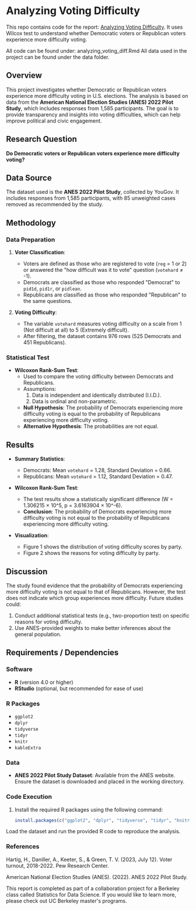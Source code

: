 # Analyzing Voting Difficulty
This repo contains code for the report: [Analyzing Voting Difficulty](https://drive.google.com/file/d/1d_LIj2fJ6ix8VHUcpy8ViZv7QVBW8G50/view). 
It uses Wilcox test to understand whether Democratic voters or Republican voters experience more difficulty voting.

All code can be found under: analyzing_voting_diff.Rmd
All data used in the project can be found under the data folder.

## Overview
This project investigates whether Democratic or Republican voters experience more difficulty voting in U.S. elections. The analysis is based on data from the **American National Election Studies (ANES) 2022 Pilot Study**, which includes responses from 1,585 participants. The goal is to provide transparency and insights into voting difficulties, which can help improve political and civic engagement.

## Research Question
**Do Democratic voters or Republican voters experience more difficulty voting?**

## Data Source
The dataset used is the **ANES 2022 Pilot Study**, collected by YouGov. It includes responses from 1,585 participants, with 85 unweighted cases removed as recommended by the study.

## Methodology
### Data Preparation
1. **Voter Classification**:
   - Voters are defined as those who are registered to vote (`reg` = 1 or 2) or answered the "how difficult was it to vote" question (`votehard` ≠ -1).
   - Democrats are classified as those who responded "Democrat" to `pid1d`, `pid1r`, or `pidlean`.
   - Republicans are classified as those who responded "Republican" to the same questions.

2. **Voting Difficulty**:
   - The variable `votehard` measures voting difficulty on a scale from 1 (Not difficult at all) to 5 (Extremely difficult).
   - After filtering, the dataset contains 976 rows (525 Democrats and 451 Republicans).

### Statistical Test
- **Wilcoxon Rank-Sum Test**:
  - Used to compare the voting difficulty between Democrats and Republicans.
  - Assumptions:
    1. Data is independent and identically distributed (I.I.D.).
    2. Data is ordinal and non-parametric.
  - **Null Hypothesis**: The probability of Democrats experiencing more difficulty voting is equal to the probability of Republicans experiencing more difficulty voting.
  - **Alternative Hypothesis**: The probabilities are not equal.

## Results
- **Summary Statistics**:
  - Democrats: Mean `votehard` = 1.28, Standard Deviation = 0.66.
  - Republicans: Mean `votehard` = 1.12, Standard Deviation = 0.47.

- **Wilcoxon Rank-Sum Test**:
  - The test results show a statistically significant difference (W = 1.306215 × 10^5, p = 3.6163904 × 10^-6).
  - **Conclusion**: The probability of Democrats experiencing more difficulty voting is not equal to the probability of Republicans experiencing more difficulty voting.

- **Visualization**:
  - Figure 1 shows the distribution of voting difficulty scores by party.
  - Figure 2 shows the reasons for voting difficulty by party.

## Discussion
The study found evidence that the probability of Democrats experiencing more difficulty voting is not equal to that of Republicans. However, the test does not indicate which group experiences more difficulty. Future studies could:
1. Conduct additional statistical tests (e.g., two-proportion test) on specific reasons for voting difficulty.
2. Use ANES-provided weights to make better inferences about the general population.

## Requirements / Dependencies
### Software
- **R** (version 4.0 or higher)
- **RStudio** (optional, but recommended for ease of use)

### R Packages
- `ggplot2`
- `dplyr`
- `tidyverse`
- `tidyr`
- `knitr`
- `kableExtra`

### Data
- **ANES 2022 Pilot Study Dataset**: Available from the ANES website. Ensure the dataset is downloaded and placed in the working directory.

### Code Execution
1. Install the required R packages using the following command:
   ```R
   install.packages(c("ggplot2", "dplyr", "tidyverse", "tidyr", "knitr", "kableExtra"))
Load the dataset and run the provided R code to reproduce the analysis.

### References
Hartig, H., Daniller, A., Keeter, S., & Green, T. V. (2023, July 12). Voter turnout, 2018-2022. Pew Research Center.

American National Election Studies (ANES). (2022). ANES 2022 Pilot Study.

This report is completed as part of a collaboration project for a Berkeley class called Statistics for Data Science. If you would like to learn more, please check out UC Berkeley master's programs.
